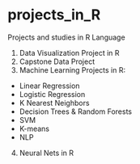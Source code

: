 # projects_in_R
Projects and studies in R Language

1. Data Visualization Project in R
2. Capstone Data Project
3. Machine Learning Projects in R:
- Linear Regression
- Logistic Regression
- K Nearest Neighbors
- Decision Trees & Random Forests  
- SVM
- K-means
- NLP
4. Neural Nets in R
